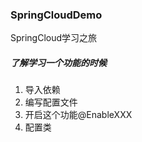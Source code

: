 ### SpringCloudDemo
SpringCloud学习之旅

##### 了解学习一个功能的时候
1. 导入依赖
2. 编写配置文件
3. 开启这个功能@EnableXXX
4. 配置类


